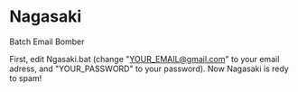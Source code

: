 # Nagasaki
Batch Email Bomber

First, edit Ngasaki.bat (change "YOUR_EMAIL@gmail.com" to your email adress, and "YOUR_PASSWORD" to your password). Now Nagasaki is redy to spam!
